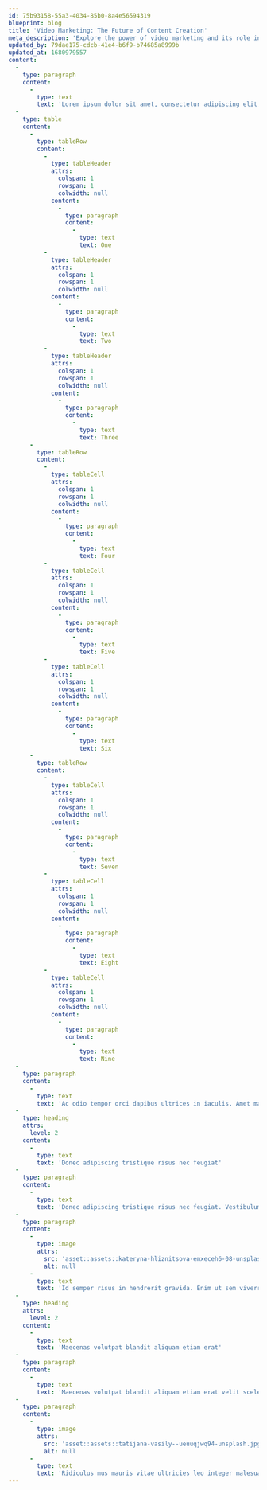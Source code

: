 ```yaml
---
id: 75b93158-55a3-4034-85b0-8a4e56594319
blueprint: blog
title: 'Video Marketing: The Future of Content Creation'
meta_description: 'Explore the power of video marketing and its role in driving engagement, conversions, and brand awareness in the digital era.'
updated_by: 79dae175-cdcb-41e4-b6f9-b74685a8999b
updated_at: 1680979557
content:
  -
    type: paragraph
    content:
      -
        type: text
        text: 'Lorem ipsum dolor sit amet, consectetur adipiscing elit, sed do eiusmod tempor incididunt ut labore et dolore magna aliqua. Netus et malesuada fames ac. In eu mi bibendum neque egestas congue quisque. Tortor aliquam nulla facilisi cras fermentum odio eu feugiat pretium. Morbi tempus iaculis urna id volutpat lacus laoreet. Arcu vitae elementum curabitur vitae nunc sed. Cursus metus aliquam eleifend mi. Ullamcorper dignissim cras tincidunt lobortis feugiat vivamus at augue eget.'
  -
    type: table
    content:
      -
        type: tableRow
        content:
          -
            type: tableHeader
            attrs:
              colspan: 1
              rowspan: 1
              colwidth: null
            content:
              -
                type: paragraph
                content:
                  -
                    type: text
                    text: One
          -
            type: tableHeader
            attrs:
              colspan: 1
              rowspan: 1
              colwidth: null
            content:
              -
                type: paragraph
                content:
                  -
                    type: text
                    text: Two
          -
            type: tableHeader
            attrs:
              colspan: 1
              rowspan: 1
              colwidth: null
            content:
              -
                type: paragraph
                content:
                  -
                    type: text
                    text: Three
      -
        type: tableRow
        content:
          -
            type: tableCell
            attrs:
              colspan: 1
              rowspan: 1
              colwidth: null
            content:
              -
                type: paragraph
                content:
                  -
                    type: text
                    text: Four
          -
            type: tableCell
            attrs:
              colspan: 1
              rowspan: 1
              colwidth: null
            content:
              -
                type: paragraph
                content:
                  -
                    type: text
                    text: Five
          -
            type: tableCell
            attrs:
              colspan: 1
              rowspan: 1
              colwidth: null
            content:
              -
                type: paragraph
                content:
                  -
                    type: text
                    text: Six
      -
        type: tableRow
        content:
          -
            type: tableCell
            attrs:
              colspan: 1
              rowspan: 1
              colwidth: null
            content:
              -
                type: paragraph
                content:
                  -
                    type: text
                    text: Seven
          -
            type: tableCell
            attrs:
              colspan: 1
              rowspan: 1
              colwidth: null
            content:
              -
                type: paragraph
                content:
                  -
                    type: text
                    text: Eight
          -
            type: tableCell
            attrs:
              colspan: 1
              rowspan: 1
              colwidth: null
            content:
              -
                type: paragraph
                content:
                  -
                    type: text
                    text: Nine
  -
    type: paragraph
    content:
      -
        type: text
        text: 'Ac odio tempor orci dapibus ultrices in iaculis. Amet mauris commodo quis imperdiet massa tincidunt. Nibh mauris cursus mattis molestie a. Dapibus ultrices in iaculis nunc sed augue.'
  -
    type: heading
    attrs:
      level: 2
    content:
      -
        type: text
        text: 'Donec adipiscing tristique risus nec feugiat'
  -
    type: paragraph
    content:
      -
        type: text
        text: 'Donec adipiscing tristique risus nec feugiat. Vestibulum lectus mauris ultrices eros in cursus turpis massa. Convallis aenean et tortor at risus viverra adipiscing at. A diam sollicitudin tempor id eu. Elit duis tristique sollicitudin nibh sit amet commodo nulla facilisi. Imperdiet dui accumsan sit amet nulla facilisi morbi. Auctor augue mauris augue neque gravida in fermentum et sollicitudin. Elit pellentesque habitant morbi tristique senectus et netus et malesuada. Vitae semper quis lectus nulla at volutpat diam ut. Senectus et netus et malesuada fames ac. Amet porttitor eget dolor morbi non arcu risus quis.'
  -
    type: paragraph
    content:
      -
        type: image
        attrs:
          src: 'asset::assets::kateryna-hliznitsova-emxeceh6-08-unsplash.jpg'
          alt: null
      -
        type: text
        text: 'Id semper risus in hendrerit gravida. Enim ut sem viverra aliquet. Faucibus in ornare quam viverra. Viverra nam libero justo laoreet sit amet cursus sit amet. Integer enim neque volutpat ac tincidunt vitae semper quis. Potenti nullam ac tortor vitae purus faucibus ornare suspendisse sed. Placerat duis ultricies lacus sed turpis tincidunt id aliquet. Ultricies leo integer malesuada nunc vel risus commodo. Morbi tristique senectus et netus et malesuada fames ac. Ut tristique et egestas quis ipsum suspendisse ultrices gravida. Orci porta non pulvinar neque laoreet suspendisse interdum consectetur. Consequat id porta nibh venenatis. Consectetur a erat nam at lectus urna duis. Mauris sit amet massa vitae tortor condimentum lacinia quis vel. Arcu dui vivamus arcu felis bibendum. Nulla porttitor massa id neque aliquam vestibulum morbi blandit cursus. Sollicitudin tempor id eu nisl nunc mi ipsum faucibus.'
  -
    type: heading
    attrs:
      level: 2
    content:
      -
        type: text
        text: 'Maecenas volutpat blandit aliquam etiam erat'
  -
    type: paragraph
    content:
      -
        type: text
        text: 'Maecenas volutpat blandit aliquam etiam erat velit scelerisque. Phasellus faucibus scelerisque eleifend donec pretium vulputate sapien. Dignissim diam quis enim lobortis. Et ligula ullamcorper malesuada proin libero nunc consequat. Mauris augue neque gravida in. Tempus egestas sed sed risus pretium quam vulputate dignissim suspendisse. Fermentum leo vel orci porta non pulvinar neque. Sem integer vitae justo eget magna. Sed augue lacus viverra vitae congue eu consequat ac. Arcu dui vivamus arcu felis bibendum. Ipsum dolor sit amet consectetur adipiscing elit pellentesque habitant morbi. Mi ipsum faucibus vitae aliquet nec ullamcorper. Faucibus a pellentesque sit amet porttitor eget dolor morbi. Tincidunt nunc pulvinar sapien et ligula ullamcorper. Morbi enim nunc faucibus a. Sed turpis tincidunt id aliquet risus feugiat in ante.'
  -
    type: paragraph
    content:
      -
        type: image
        attrs:
          src: 'asset::assets::tatijana-vasily--ueuuqjwq94-unsplash.jpg'
          alt: null
      -
        type: text
        text: 'Ridiculus mus mauris vitae ultricies leo integer malesuada nunc. Non curabitur gravida arcu ac tortor. Proin fermentum leo vel orci porta non pulvinar neque laoreet. Mi proin sed libero enim sed faucibus turpis in. At elementum eu facilisis sed odio morbi quis. Quam lacus suspendisse faucibus interdum posuere lorem. Id venenatis a condimentum vitae sapien pellentesque habitant. Mi eget mauris pharetra et. Dictum non consectetur a erat nam at. Vulputate ut pharetra sit amet aliquam id diam maecenas ultricies. Semper quis lectus nulla at volutpat diam. Semper auctor neque vitae tempus quam.'
---
```


